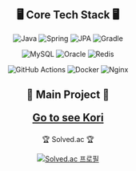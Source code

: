 <div align="center">
<h2>🖥️ Core Tech Stack 🖥️</h2>
</div>
<div align="center">
  
![Java](https://img.shields.io/badge/Java-007396?style=flat-square&logo=java&logoColor=white)
![Spring](https://img.shields.io/badge/Spring-6DB33F?style=flat-square&logo=spring&logoColor=white)
![JPA](https://img.shields.io/badge/JPA-59666C?style=flat-square&logo=Hibernate&logoColor=white)
![Gradle](https://img.shields.io/badge/Gradle-02303A?style=flat-square&logo=Gradle&logoColor=white)
</div>
<div align="center">
  
![MySQL](https://img.shields.io/badge/MySQL-4479A1?style=flat-square&logo=mysql&logoColor=white)
![Oracle](https://img.shields.io/badge/Oracle-F80000?style=flat-square&logo=oracle&logoColor=white)
![Redis](https://img.shields.io/badge/Redis-DC382D?style=flat-square&logo=redis&logoColor=white)
</div>
<div align="center">
  
![GitHub Actions](https://img.shields.io/badge/GitHub_Actions-2088FF?style=flat-square&logo=github-actions&logoColor=white)
![Docker](https://img.shields.io/badge/Docker-2496ED?style=flat-square&logo=docker&logoColor=white)
![Nginx](https://img.shields.io/badge/Nginx-269539?style=flat-square&logo=nginx&logoColor=white)
</div>
<h2 align="center">
  <p>🌟 Main Project 🌟</p>
  <p><a href="https://www.koritravel.com" target="_blank">Go to see Kori</a></p>
</h2>
<div align="center">
🏆 Solved.ac 🏆
</div>

<div align="center">

[![Solved.ac 프로필](http://mazassumnida.wtf/api/v2/generate_badge?boj=kkcomputer)](https://solved.ac/kkcomputer)
</div>
